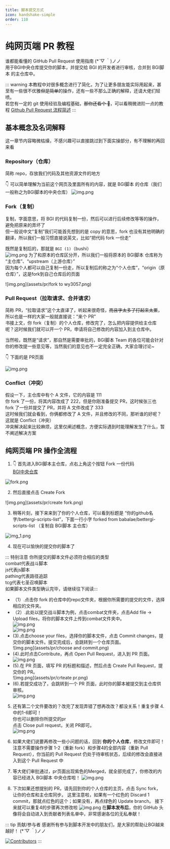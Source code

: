 ```yaml
---
title: 脚本提交方式
icon: handshake-simple
order: 110
---
```


# 纯网页端 PR 教程

谁都能看懂的 GitHub Pull Request 使用指南 (\*´▽ ｀)ノノ  
用于BGI中央仓库提交你的脚本，并提交给 BGI 的开发者进行审核，合并到 BGI脚本 的主仓库中。

::: warning
本教程中对很多概念进行了简化，为了让更多朋友能实际用起来，甚至有一些很不优雅~~但是简单~~的操作，还有一些不那么正确的解释，还请大佬们轻喷。  
若您有一定的 git 使用经验及编程基础，~~那你还看个 🔨~~，可以看稍微进阶一点的教程 [Github Pull Request 流程简述](./development.md)
:::

## 基本概念及名词解释

这一章节内容略微枯燥，不感兴趣可以直接跳过到下面实操部分，有不理解的再回来看

### Repository（仓库）

简称 repo，存放我们代码及其他资源文件的地方

👇 可以简单理解为当前这个网页及里面所有的内容，就是 BGI脚本 的仓库（我们一般称之为BGI脚本的中央仓库）
![img.png](assets/pr/img.png)


### Fork（复制）

复制，字面意思，将 BGI 的代码复制一份，然后可以进行后续修改等等的操作，避免把原来的弄坏了  
但一般说中文“复制”我们可能首先想到的是 copy 的意思，fork 也没有其他明确的翻译，所以我们一般习惯直接说英文，比如“把代码 fork 一份走”

既然是复制后的，那就是 `BGI (1)`（bushi）  
![img.png](assets/pr/fork.png)
为了和原本的仓库区分开，所以我们一般将原本的 BGI脚本 仓库称为 “主仓库”、“upstream（上游仓库）”  
因为每个人都可以自己复制一份走，所以复制后的称之为“个人仓库”，“origin（原仓库）”，这是fork到自己仓库后的页面

![img.png](assets/pr/fork to wy3057.png)

### Pull Request（拉取请求、合并请求）

简称 PR，“拉取请求”这个太直译了，听起来很奇怪，~~而且字太多了打起来太累~~，所以也是一样的大家一般就直接说：“来个 PR”  
书接上文，你 fork（复制）的个人仓库，修改完了，怎么把内容提供给主仓库呢？这时候我们就可以开一个 PR，申请将自己修改的内容加入到主仓库中。

当然啦，既然是“请求”，那自然是需要审批的，BGI脚本 Team 的各位可能会针对你的修改提一些意见等，当然我们的意见也不一定完全正确，大家合理讨论~

👇 下面的是 PR页面

![img.png](assets/pr/pr1.png)


### Conflict（冲突）

假设一下，主仓库中有个 A 文件，它的内容是 111  
你 fork 了一份，将其内容改成了 222，但是你刚准备提交 PR，这时候张三也 fork 了一份并提交了 PR，并将 A 文件改成了 333  
这时候我们就会看到，你俩都修改了 A 文件，并且修改的不同，那听谁的好呢？这就是 Conflict（冲突）  
冲突解决起来比较麻烦，这里仅阐述概念，方便实际遇到时能理解发生了什么，暂不阐述解决方案

## 纯网页端 PR 操作全流程

1.  👇 首先进入BGI脚本主仓库，点右上角这个按钮 Fork 一份代码  
[BGI中央仓库](https://github.com/babalae/bettergi-scripts-list)

![fork.png](assets/pr/fork.png)

2. 然后直接点击 Create Fork

![img.png](assets/pr/create fork.png)

3. 稍等片刻，接下来来到了你的个人仓库，可以看到标题是 “你的github名字/bettergi-scripts-list”，下面一行小字 forked from babalae/bettergi-scripts-list （复制自 BGI脚本 主仓库）

![img_1.png](assets/pr/forkend.png)

4. 现在可以愉快的提交你的脚本了   

:::  特别注意 你所提交的脚本文件必须符合相应的类型   
combat代表战斗脚本  
js代表js脚本  
pathing代表路径追踪  
tcg代表七圣召唤脚本  
如果脚本文件类型确认完毕，请继续往下阅读:::  
* （1）.点击你 fork 的仓库中的repo文件夹，根据你所需要的提交的文件，选择相应的文件夹。  
* （2）.此处以提交战斗脚本为例，点击combat文件夹，点击Add file -> Upload files，将你的脚本文件上传到combat文件夹中。  
![img.png](assets/pr/add.png)  
![img.png](assets/pr/upload.png)
* (3).点击choose your files，选择你的脚本文件，点击 Commit changes，提交你的脚本文件。提交完成后，会跳转到一个仓库页面。  
![img.png](assets/pr/choose and commit.png)
* (4).此时点击Contribute，再点 Open Pull Request，进入到 PR 页面。  
![img.png](assets/pr/openpr.png)  
* (5).在 PR 页面，填写 PR 的标题和描述，然后点击 Create Pull Request，提交你的 PR。  
![img.png](assets/pr/crteate pr.png)
* (6).若提交成功了，会跳转到一个 PR 页面，此时你的脚本被提交到主仓库供审核。  
![img.png](assets/pr/gopr.png)


5. 还有第二个文件要改的？改完了发现弄错了想再改改？都没关系！重复步骤 4. 中的1-6即可！  
你也可以删除你所提交的pr  
点击 Close pull request，关闭 PR即可。  
![img.png](assets/pr/closepr.png)
6. 如果大佬们说要再修改一些小问题的话，回到 **你的个人仓库**，修改文件即可！  
    注意不需要操作步骤 1-2（重新 fork）和步骤4的全部内容（重新 Pull Request），你当前的 Pull Request 仍处于待审核状态，后续的修改会直接进入到这个 Pull Request 中  

7. 等大佬们审批通过，pr页面出现紫色的Merged，就全部完成了，你修改的内容已经进入 BGI脚本 中央仓库啦！
![img.png](assets/pr/merged.png)
8. 下次如果还想提别的 PR，请先回到你的个人仓库的主页，点击 Sync fork，让你的仓库和主仓库同步。
    这里注意啦，如果有一个红色的 Discard 1 commit，那就点红色的这个；如果没有，再点绿色的 Update branch。
    接下来就可以重复4的步骤再次修改啦
![img.png](assets/pr/repr.png)
在**脚本发布后**，你的 GitHub 头像将会自动进入到贡献者列表名单中，非常感谢各位的无私奉献！  

::: tip 贡献/参与者
感谢所有参与到脚本开发中的朋友们，是大家的帮助让BGI越来越好！ (\*´▽ ｀)ノノ  

[![Contributors](https://contributors-img.web.app/image?repo=babalae/bettergi-scripts-list&max=100&columns=15)](https://github.com/babalae/bettergi-scripts-list/graphs/contributors)
:::
